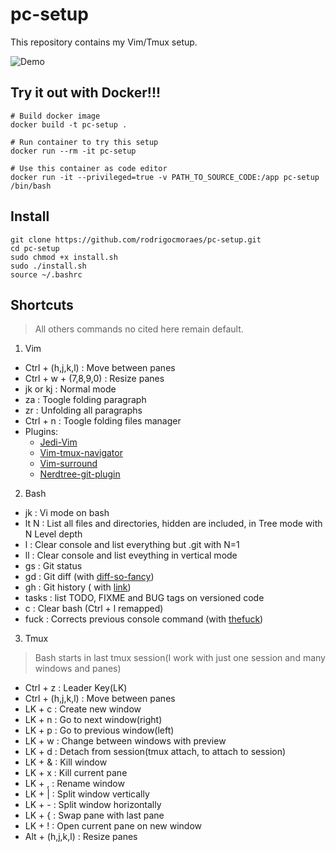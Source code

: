 # pc-setup
This repository contains my Vim/Tmux setup.

![Demo](https://github.com/RodrigoCMoraes/pc-setup/blob/master/demo.PNG)

## Try it out with Docker!!!

```
# Build docker image
docker build -t pc-setup .

# Run container to try this setup
docker run --rm -it pc-setup

# Use this container as code editor
docker run -it --privileged=true -v PATH_TO_SOURCE_CODE:/app pc-setup /bin/bash
```

## Install

```
git clone https://github.com/rodrigocmoraes/pc-setup.git
cd pc-setup
sudo chmod +x install.sh
sudo ./install.sh
source ~/.bashrc
```

## Shortcuts
> All others commands no cited here remain default.

1. Vim
  * Ctrl + (h,j,k,l)     : Move between panes  
  * Ctrl + w + (7,8,9,0) : Resize panes
  * jk or kj             : Normal mode
  * za                   : Toogle folding paragraph
  * zr                   : Unfolding all paragraphs
  * Ctrl + n             : Toogle folding files manager
  * Plugins:
    - [Jedi-Vim](https://github.com/davidhalter/jedi-vim)
    - [Vim-tmux-navigator](https://github.com/christoomey/vim-tmux-navigator)
    - [Vim-surround](https://github.com/tpope/vim-surround)
    - [Nerdtree-git-plugin](https://github.com/Xuyuanp/nerdtree-git-plugin)

2. Bash
  * jk                   : Vi mode on bash
  * lt N                 : List all files and directories, hidden are included, in Tree mode with N Level depth    
  * l                    : Clear console and list everything but .git with N=1 
  * ll                   : Clear console and list eveything in vertical mode
  * gs                   : Git status
  * gd                   : Git diff (with [diff-so-fancy](https://github.com/so-fancy/diff-so-fancy))
  * gh                   : Git history ( with [link](https://stackoverflow.com/a/34467298/7195250))
  * tasks                : list TODO, FIXME and BUG tags on versioned code
  * c                    : Clear bash (Ctrl + l remapped)
  * fuck                 : Corrects previous console command (with [thefuck](https://github.com/nvbn/thefuck))
 
3. Tmux
> Bash starts in last tmux session(I work with just one session and many windows and panes)
  * Ctrl + z             : Leader Key(LK)
  * Ctrl + (h,j,k,l)     : Move between panes
  * LK + c               : Create new window
  * LK + n               : Go to next window(right)
  * LK + p               : Go to previous window(left)
  * LK + w               : Change between windows with preview
  * LK + d               : Detach from session(tmux attach, to attach to session)
  * LK + &               : Kill window
  * LK + x               : Kill current pane
  * LK + ,               : Rename window
  * LK + |               : Split window vertically
  * LK + -               : Split window horizontally
  * LK + {               : Swap pane with last pane
  * LK + !               : Open current pane on new window
  * Alt + (h,j,k,l)      : Resize panes
